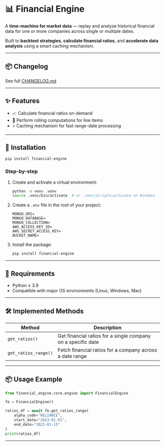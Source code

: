 # 📊 Financial Engine

A **time-machine for market data** — replay and analyze historical financial data for one or more companies across single or multiple dates.

Built to **backtest strategies**, **calculate financial ratios**, and **accelerate data analysis** using a smart caching mechanism.

---

## 📦 Changelog

See full [CHANGELOG.md](https://github.com/r-adhikari97/financial-engine/blob/main/CHANGELOG.md)

---

## ✨ Features

- 📈 Calculate financial ratios on-demand
- 🔁 Perform rolling computations for line items
- ⚡ Caching mechanism for fast range-date processing

---

## 🚀 Installation

```bash
pip install financial-engine
```

### Step-by-step

1. Create and activate a virtual environment:

   ```bash
   python -m venv .venv
   source .venv/bin/activate  # or .venv\Scripts\activate on Windows
   ```
2. Create a `.env` file in the root of your project:

   ```dotenv
   MONGO_URI=
   MONGO_DATABASE=
   MONGO_COLLECTION=
   AWS_ACCESS_KEY_ID=
   AWS_SECRET_ACCESS_KEY=
   BUCKET_NAME=
   ```
3. Install the package:

   ```bash
   pip install financial-engine
   ```

---

## 🐍 Requirements

- Python ≥ 3.9
- Compatible with major OS environments (Linux, Windows, Mac)

---

## 🛠 Implemented Methods

| Method                 | Description                                                  |
| ---------------------- | ------------------------------------------------------------ |
| `get_ratios()`       | Get financial ratios for a single company on a specific date |
| `get_ratios_range()` | Fetch financial ratios for a company across a date range     |

---

## 📦 Usage Example

```python
from financial_engine.core.engine import FinancialEngine

fe = FinancialEngine()

ratios_df = await fe.get_ratios_range(
    alpha_code="RELIANCE",
    start_date="2023-01-01",
    end_date="2023-01-15"
)
print(ratios_df)
```

---
